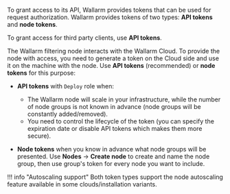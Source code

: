 To grant access to its API, Wallarm provides tokens that can be used for request authorization. Wallarm provides tokens of two types: **API tokens** and **node tokens**.

To grant access for third party clients, use **API tokens**.

The Wallarm filtering node interacts with the Wallarm Cloud. To provide the node with access, you need to generate a token on the Cloud side and use it on the machine with the node. Use **API tokens** (recommended) or **node tokens** for this purpose:

* **API tokens** with `Deploy` role when:

    * The Wallarm node will scale in your infrastructure, while the number of node groups is not known in advance (node groups will be constantly added/removed).
    * You need to control the lifecycle of the token (you can specify the expiration date or disable API tokens which makes them more secure).

* **Node tokens** when you know in advance what node groups will be presented. Use **Nodes** → **Create node** to create and name the node group, then use group's token for every node you want to include.

!!! info "Autoscaling support"
    Both token types support the node autoscaling feature available in some clouds/installation variants.